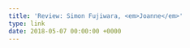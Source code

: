 ```yaml
---
title: 'Review: Simon Fujiwara, <em>Joanne</em>'
type: link
date: 2018-05-07 00:00:00 +0000
---
```

